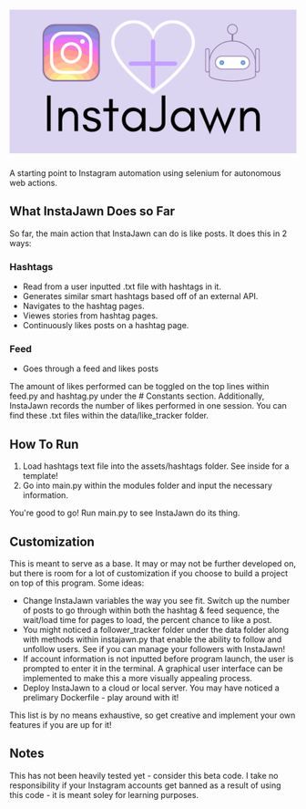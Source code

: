 # ![InstaJawn Cover](/creatives/cover.png)
A starting point to Instagram automation using selenium for autonomous web actions.
  

## What InstaJawn Does so Far
So far, the main action that InstaJawn can do is like posts. It does this in 2 ways:

### Hashtags
- Read from a user inputted .txt file with hashtags in it.
- Generates similar smart hashtags based off of an external API.
- Navigates to the hashtag pages.
- Viewes stories from hashtag pages. 
- Continuously likes posts on a hashtag page.

### Feed
- Goes through a feed and likes posts

The amount of likes performed can be toggled on the top lines within feed.py and hashtag.py under the # Constants section.
Additionally, InstaJawn records the number of likes performed in one session. You can find these .txt files within the data/like_tracker folder.


## How To Run
1) Load hashtags text file into the assets/hashtags folder. See inside for a template!
2) Go into main.py within the modules folder and input the necessary information.

You're good to go! Run main.py to see InstaJawn do its thing.


## Customization
This is meant to serve as a base. It may or may not be further developed on, but there is room for a lot of customization if you choose to build a project on top of this program. Some ideas:

- Change InstaJawn variables the way you see fit. Switch up the number of posts to go through within both the hashtag & feed sequence, the wait/load time for pages to load, the percent chance to like a post.
- You might noticed a follower_tracker folder under the data folder along with methods within instajawn.py that enable the ability to follow and unfollow users. See if you can manage your followers with InstaJawn!
- If account information is not inputted before program launch, the user is prompted to enter it in the terminal. A graphical user interface can be implemented to make this a more visually appealing process.
- Deploy InstaJawn to a cloud or local server. You may have noticed a prelimary Dockerfile - play around with it!

This list is by no means exhaustive, so get creative and implement your own features if you are up for it!

## Notes
This has not been heavily tested yet - consider this beta code. I take no responsibility if your Instagram accounts get banned as a result of using this code - it is meant soley for learning purposes.
